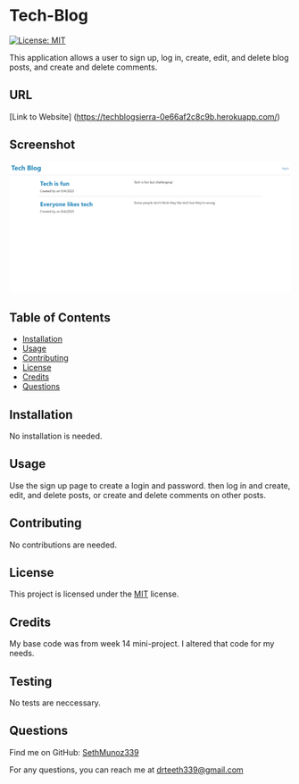 # Tech-Blog



[![License: MIT](https://img.shields.io/badge/License-MIT-yellow.svg)](https://opensource.org/licenses/MIT)



This application allows a user to sign up, log in, create, edit, and delete blog posts, and create and delete comments.

## URL 

[Link to Website] (https://techblogsierra-0e66af2c8c9b.herokuapp.com/)

## Screenshot 

![Tech Blog](https://github.com/SethMunoz339/tech-blog/blob/main/tech-blog-screenshot.png?raw=true)

## Table of Contents

- [Installation](#installation)
- [Usage](#usage)
- [Contributing](#contributing)
- [License](#license)
- [Credits](#credits)
- [Questions](#questions)

## Installation

No installation is needed.

## Usage

Use the sign up page to create a login and password. then log in and create, edit, and delete posts, or create and delete comments on other posts.

## Contributing

No contributions are needed.

## License

This project is licensed under the [MIT](https://opensource.org/licenses/MIT) license.

## Credits

My base code was from week 14 mini-project. I altered that code for my needs.

## Testing

No tests are neccessary.

## Questions

Find me on GitHub: [SethMunoz339](https://github.com/SethMunoz339)

For any questions, you can reach me at [drteeth339@gmail.com](mailto:drteeth339@gmail.com)
